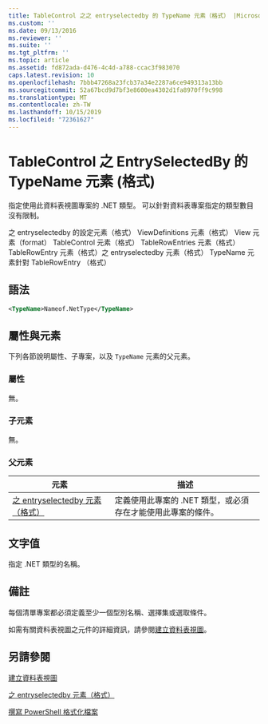 ```yaml
---
title: TableControl 之之 entryselectedby 的 TypeName 元素（格式） |Microsoft Docs
ms.custom: ''
ms.date: 09/13/2016
ms.reviewer: ''
ms.suite: ''
ms.tgt_pltfrm: ''
ms.topic: article
ms.assetid: fd872ada-d476-4c4d-a788-ccac3f983070
caps.latest.revision: 10
ms.openlocfilehash: 7bbb47268a23fcb37a34e2287a6ce949313a13bb
ms.sourcegitcommit: 52a67bcd9d7bf3e8600ea4302d1fa8970ff9c998
ms.translationtype: MT
ms.contentlocale: zh-TW
ms.lasthandoff: 10/15/2019
ms.locfileid: "72361627"
---
```

# <a name="typename-element-for-entryselectedby-for-tablecontrol-format"></a>TableControl 之 EntrySelectedBy 的 TypeName 元素 (格式)

指定使用此資料表視圖專案的 .NET 類型。 可以針對資料表專案指定的類型數目沒有限制。

之 entryselectedby 的設定元素（格式） ViewDefinitions 元素（格式） View 元素（format） TableControl 元素（格式） TableRowEntries 元素（格式） TableRowEntry 元素（格式）之 entryselectedby 元素（格式） TypeName 元素針對 TableRowEntry （格式）

## <a name="syntax"></a>語法

```xml
<TypeName>Nameof.NetType</TypeName>
```

## <a name="attributes-and-elements"></a>屬性與元素

下列各節說明屬性、子專案，以及 `TypeName` 元素的父元素。

### <a name="attributes"></a>屬性

無。

### <a name="child-elements"></a>子元素

無。

### <a name="parent-elements"></a>父元素

|元素|描述|
|-------------|-----------------|
|[之 entryselectedby 元素（格式）](./entryselectedby-element-for-tablerowentry-for-tablecontrol-format.md)|定義使用此專案的 .NET 類型，或必須存在才能使用此專案的條件。|

## <a name="text-value"></a>文字值

指定 .NET 類型的名稱。

## <a name="remarks"></a>備註

每個清單專案都必須定義至少一個型別名稱、選擇集或選取條件。

如需有關資料表視圖之元件的詳細資訊，請參閱[建立資料表視圖](./creating-a-table-view.md)。

## <a name="see-also"></a>另請參閱

[建立資料表視圖](./creating-a-table-view.md)

[之 entryselectedby 元素（格式）](./entryselectedby-element-for-tablerowentry-for-tablecontrol-format.md)

[撰寫 PowerShell 格式化檔案](./writing-a-powershell-formatting-file.md)
